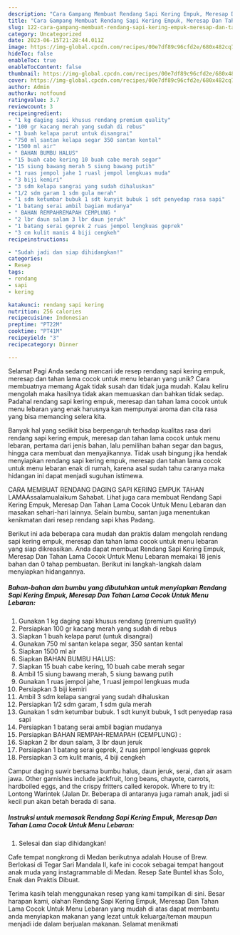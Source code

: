 ```yaml
---
description: "Cara Gampang Membuat Rendang Sapi Kering Empuk, Meresap Dan Tahan Lama Cocok Untuk Menu Lebaran yang Lezat"
title: "Cara Gampang Membuat Rendang Sapi Kering Empuk, Meresap Dan Tahan Lama Cocok Untuk Menu Lebaran yang Lezat"
slug: 122-cara-gampang-membuat-rendang-sapi-kering-empuk-meresap-dan-tahan-lama-cocok-untuk-menu-lebaran-yang-lezat
category: Uncategorized
date: 2023-06-15T21:28:44.011Z
image: https://img-global.cpcdn.com/recipes/00e7df89c96cfd2e/680x482cq70/rendang-sapi-kering-empuk-meresap-dan-tahan-lama-cocok-untuk-menu-lebaran-foto-resep-utama.jpg
hideToc: false
enableToc: true
enableTocContent: false
thumbnail: https://img-global.cpcdn.com/recipes/00e7df89c96cfd2e/680x482cq70/rendang-sapi-kering-empuk-meresap-dan-tahan-lama-cocok-untuk-menu-lebaran-foto-resep-utama.jpg
cover: https://img-global.cpcdn.com/recipes/00e7df89c96cfd2e/680x482cq70/rendang-sapi-kering-empuk-meresap-dan-tahan-lama-cocok-untuk-menu-lebaran-foto-resep-utama.jpg
author: Admin
authorAv: notfound
ratingvalue: 3.7
reviewcount: 3
recipeingredient:
- "1 kg daging sapi khusus rendang premium quality"
- "100 gr kacang merah yang sudah di rebus"
- "1 buah kelapa parut untuk disangrai"
- "750 ml santan kelapa segar 350 santan kental"
- "1500 ml air"
- " BAHAN BUMBU HALUS"
- "15 buah cabe kering 10 buah cabe merah segar"
- "15 siung bawang merah 5 siung bawang putih"
- "1 ruas jempol jahe 1 ruasl jempol lengkuas muda"
- "3 biji kemiri"
- "3 sdm kelapa sangrai yang sudah dihaluskan"
- "1/2 sdm garam 1 sdm gula merah"
- "1 sdm ketumbar bubuk 1 sdt kunyit bubuk 1 sdt penyedap rasa sapi"
- "1 batang serai ambil bagian mudanya"
- " BAHAN REMPAHREMAPAH CEMPLUNG "
- "2 lbr daun salam 3 lbr daun jeruk"
- "1 batang serai geprek 2 ruas jempol lengkuas geprek"
- "3 cm kulit manis 4 biji cengkeh"
recipeinstructions:

- "Sudah jadi dan siap dihidangkan!"
categories:
- Resep
tags:
- rendang
- sapi
- kering

katakunci: rendang sapi kering 
nutrition: 256 calories
recipecuisine: Indonesian
preptime: "PT22M"
cooktime: "PT41M"
recipeyield: "3"
recipecategory: Dinner

---
```



Selamat Pagi Anda sedang mencari ide resep rendang sapi kering empuk, meresap dan tahan lama cocok untuk menu lebaran yang unik? Cara membuatnya memang Agak tidak susah dan tidak juga mudah. Kalau keliru mengolah maka hasilnya tidak akan memuaskan dan bahkan tidak sedap. Padahal rendang sapi kering empuk, meresap dan tahan lama cocok untuk menu lebaran yang enak harusnya kan mempunyai aroma dan cita rasa yang bisa memancing selera kita.


Banyak hal yang sedikit bisa berpengaruh terhadap kualitas rasa dari rendang sapi kering empuk, meresap dan tahan lama cocok untuk menu lebaran, pertama dari jenis bahan, lalu pemilihan bahan segar dan bagus, hingga cara membuat dan menyajikannya. Tidak usah bingung jika hendak menyiapkan rendang sapi kering empuk, meresap dan tahan lama cocok untuk menu lebaran enak di rumah, karena asal sudah tahu caranya maka hidangan ini dapat menjadi suguhan istimewa.

CARA MEMBUAT RENDANG DAGING SAPI KERING EMPUK TAHAN LAMAAssalamualaikum Sahabat. Lihat juga cara membuat Rendang Sapi Kering Empuk, Meresap Dan Tahan Lama Cocok Untuk Menu Lebaran dan masakan sehari-hari lainnya. Selain bumbu, santan juga menentukan kenikmatan dari resep rendang sapi khas Padang.


Berikut ini ada beberapa cara mudah dan praktis dalam mengolah rendang sapi kering empuk, meresap dan tahan lama cocok untuk menu lebaran yang siap dikreasikan. Anda dapat membuat Rendang Sapi Kering Empuk, Meresap Dan Tahan Lama Cocok Untuk Menu Lebaran memakai 18 jenis bahan dan 0 tahap pembuatan. Berikut ini langkah-langkah dalam menyiapkan hidangannya.

<!--inarticleads1-->

##### Bahan-bahan dan bumbu yang dibutuhkan untuk menyiapkan Rendang Sapi Kering Empuk, Meresap Dan Tahan Lama Cocok Untuk Menu Lebaran:

1. Gunakan 1 kg daging sapi khusus rendang (premium quality)
1. Persiapkan 100 gr kacang merah yang sudah di rebus
1. Siapkan 1 buah kelapa parut (untuk disangrai)
1. Gunakan 750 ml santan kelapa segar, 350 santan kental
1. Siapkan 1500 ml air
1. Siapkan  BAHAN BUMBU HALUS:
1. Siapkan 15 buah cabe kering, 10 buah cabe merah segar
1. Ambil 15 siung bawang merah, 5 siung bawang putih
1. Gunakan 1 ruas jempol jahe, 1 ruasl jempol lengkuas muda
1. Persiapkan 3 biji kemiri
1. Ambil 3 sdm kelapa sangrai yang sudah dihaluskan
1. Persiapkan 1/2 sdm garam, 1 sdm gula merah
1. Gunakan 1 sdm ketumbar bubuk. 1 sdt kunyit bubuk, 1 sdt penyedap rasa sapi
1. Persiapkan 1 batang serai ambil bagian mudanya
1. Persiapkan  BAHAN REMPAH-REMAPAH (CEMPLUNG) :
1. Siapkan 2 lbr daun salam, 3 lbr daun jeruk
1. Persiapkan 1 batang serai geprek, 2 ruas jempol lengkuas geprek
1. Persiapkan 3 cm kulit manis, 4 biji cengkeh


Campur daging suwir bersama bumbu halus, daun jeruk, serai, dan air asam jawa. Other garnishes include jackfruit, long beans, chayote, carrots, hardboiled eggs, and the crispy fritters called keropok. Where to try it: Lontong Warintek (Jalan Dr. Beberapa di antaranya juga ramah anak, jadi si kecil pun akan betah berada di sana. 

<!--inarticleads2-->

##### Instruksi untuk memasak Rendang Sapi Kering Empuk, Meresap Dan Tahan Lama Cocok Untuk Menu Lebaran:


1. Selesai dan siap dihidangkan!

Cafe tempat nongkrong di Medan berikutnya adalah House of Brew. Berlokasi di Tegar Sari Mandala II, kafe ini cocok sebagai tempat hangout anak muda yang instagrammable di Medan. Resep Sate Buntel khas Solo, Enak dan Praktis Dibuat. 

Terima kasih telah menggunakan resep yang kami tampilkan di sini. Besar harapan kami, olahan Rendang Sapi Kering Empuk, Meresap Dan Tahan Lama Cocok Untuk Menu Lebaran yang mudah di atas dapat membantu anda menyiapkan makanan yang lezat untuk keluarga/teman maupun menjadi ide dalam berjualan makanan. Selamat menikmati
